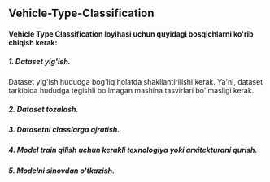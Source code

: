 ## Vehicle-Type-Classification

#### Vehicle Type Classification loyihasi uchun quyidagi bosqichlarni ko'rib chiqish kerak:
##### 1. Dataset yig'ish.
Dataset yig'ish hududga bog'liq holatda shakllantirilishi kerak. Ya'ni, dataset tarkibida hududga tegishli bo'lmagan mashina tasvirlari bo'lmasligi kerak.
##### 2. Dataset tozalash.
##### 3. Datasetni classlarga ajratish.
##### 4. Model train qilish uchun kerakli texnologiya yoki arxitekturani qurish.
##### 5. Modelni sinovdan o'tkazish.

